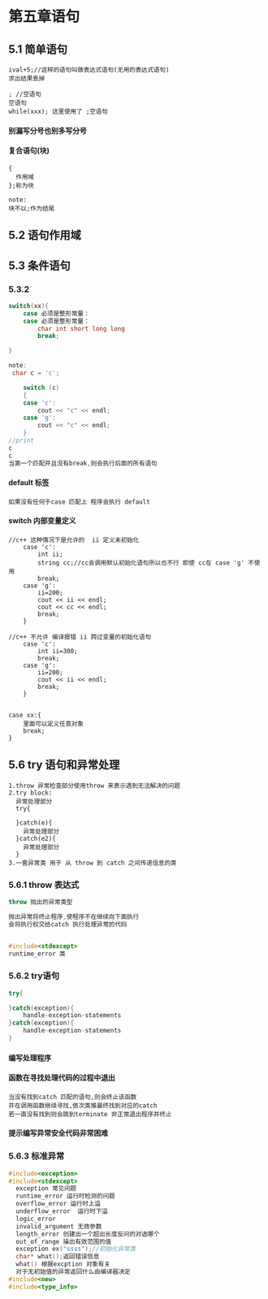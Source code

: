 # 第五章语句
## 5.1 简单语句
```
ival+5;//这样的语句叫做表达式语句(无用的表达式语句)
求出结果丢掉

; //空语句
空语句
while(xxx); 这里使用了 ;空语句
```
#### 别漏写分号也别多写分号
#### 复合语句(块)
```
{ 
  作用域  
};称为块

note:
块不以;作为结尾
```
## 5.2 语句作用域
## 5.3 条件语句
### 5.3.2
```cpp
switch(xx){
    case 必须是整形常量：
    case 必须是整形常量：
        char int short long long 
        break;

}

note:
 char c = 'c';

    switch (c)
    {
    case 'c':
        cout << "c" << endl;
    case 'g':
        cout << "c" << endl;
    }
//print
c
c
当第一个匹配并且没有break,则会执行后面的所有语句

```
#### default 标签
```
如果没有任何于case 匹配上 程序会执行 default

```
#### switch 内部变量定义
```
//c++ 这种情况下是允许的  ii 定义未初始化  
    case 'c':
        int ii;
        string cc;//cc会调用默认初始化语句所以也不行 即使 cc在 case 'g' 不使用
        break;
    case 'g':
        ii=200;
        cout << ii << endl;
        cout << cc << endl;
        break;
    }

//c++ 不允许 编译报错 ii 跨过变量的初始化语句
    case 'c':
        int ii=300;
        break;
    case 'g':
        ii=200;
        cout << ii << endl;
        break;
    }


case xx:{
    里面可以定义任意对象
    break;
}
```

## 5.6 try 语句和异常处理
```
1.throw 异常检查部分使用throw 来表示遇到无法解决的问题
2.try block:
  异常处理部分 
  try{

  }catch(e){
    异常处理部分
  }catch(e2){
    异常处理部分
  }
3.一套异常类 用于 从 throw 到 catch 之间传递信息的类
```
### 5.6.1 throw 表达式
```cpp
throw 抛出的异常类型

抛出异常将终止程序,使程序不在继续向下面执行
会将执行权交给catch 执行处理异常的代码


#include<stdexcept>
runtime_error 类
```
### 5.6.2 try语句
```cpp
try{

}catch(exception){
    handle-exception-statements
}catch(exception){
    handle-exception-statements
}

```
#### 编写处理程序
#### 函数在寻找处理代码的过程中退出
```
当没有找到catch 匹配的语句,则会终止该函数
并在调用函数继续寻找,依次类推最终找到对应的catch
若一直没有找到则会跳到terminate 非正常退出程序并终止
```
#### 提示编写异常安全代码非常困难
### 5.6.3 标准异常
```cpp
#include<exception>
#include<stdexcept>
  exception 常见问题
  runtime_error 运行时检测的问题
  overflow_error 运行时上溢
  underflow_error  运行时下溢
  logic_error
  invalid_argument 无效参数
  length_error 创建出一个超出长度反问的对选哪个
  out_of_range 操出有效范围的值
  exception ex("ssss");//初始化异常类
  char* what();返回错误信息
  what() 根据excption 对象有关
  对于无初始值的异常返回什么由编译器决定
#include<new>
#include<type_info>


```
